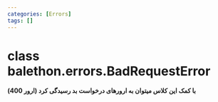 ```yaml
---
categories: [Errors]
tags: []
---
```


<h1>class balethon.errors.<strong>BadRequestError</strong></h1>

<p align="left" dir="rtl"><strong>با کمک این کلاس میتوان به ارورهای درخواست بد رسیدگی کرد (ارور 400)</strong></p>